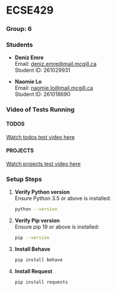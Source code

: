 # ECSE429

### Group: 6

### Students
- **Deniz Emre**  
  Email: deniz.emre@mail.mcgill.ca  
  Student ID: 261029931  

- **Naomie Lo**  
  Email: naomie.lo@mail.mcgill.ca  
  Student ID: 261018690  

### Video of Tests Running
#### TODOS 
[Watch todos test video here](https://drive.google.com/file/d/1KrEJxUTImHDT8tpWdCZqJ4WVEO2yYk_4/view?usp=sharing)

#### PROJECTS
[Watch projects test video here](https://drive.google.com/uc?id=1_XCEBnvy-fxYEkGAksxSoPjYK-12S4W5&export=download)

### Setup Steps 

1. **Verify Python version**  
   Ensure Python 3.5 or above is installed:

   ```bash
   python --version
    ```
2. **Verify Pip version**  
   Ensure pip 19 or above is installed:

   ```bash
   pip --version
    ```
3. **Install Behave**  
   ```bash
   pip install behave
    ```
4. **Install Request**  
   ```bash
   pip install requests
    ```